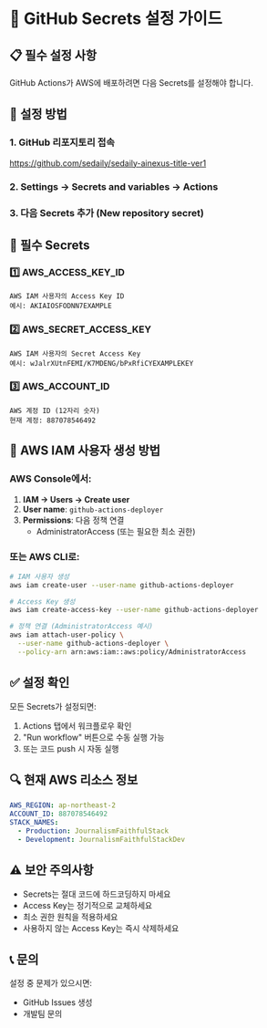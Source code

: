 # 🔐 GitHub Secrets 설정 가이드

## 📋 필수 설정 사항

GitHub Actions가 AWS에 배포하려면 다음 Secrets를 설정해야 합니다.

## 🚀 설정 방법

### 1. GitHub 리포지토리 접속
https://github.com/sedaily/sedaily-ainexus-title-ver1

### 2. Settings → Secrets and variables → Actions

### 3. 다음 Secrets 추가 (New repository secret)

## 🔑 필수 Secrets

### 1️⃣ AWS_ACCESS_KEY_ID
```
AWS IAM 사용자의 Access Key ID
예시: AKIAIOSFODNN7EXAMPLE
```

### 2️⃣ AWS_SECRET_ACCESS_KEY
```
AWS IAM 사용자의 Secret Access Key
예시: wJalrXUtnFEMI/K7MDENG/bPxRfiCYEXAMPLEKEY
```

### 3️⃣ AWS_ACCOUNT_ID
```
AWS 계정 ID (12자리 숫자)
현재 계정: 887078546492
```

## 📝 AWS IAM 사용자 생성 방법

### AWS Console에서:

1. **IAM → Users → Create user**
2. **User name**: `github-actions-deployer`
3. **Permissions**: 다음 정책 연결
   - AdministratorAccess (또는 필요한 최소 권한)

### 또는 AWS CLI로:

```bash
# IAM 사용자 생성
aws iam create-user --user-name github-actions-deployer

# Access Key 생성
aws iam create-access-key --user-name github-actions-deployer

# 정책 연결 (AdministratorAccess 예시)
aws iam attach-user-policy \
  --user-name github-actions-deployer \
  --policy-arn arn:aws:iam::aws:policy/AdministratorAccess
```

## ✅ 설정 확인

모든 Secrets가 설정되면:
1. Actions 탭에서 워크플로우 확인
2. "Run workflow" 버튼으로 수동 실행 가능
3. 또는 코드 push 시 자동 실행

## 🔍 현재 AWS 리소스 정보

```yaml
AWS_REGION: ap-northeast-2
ACCOUNT_ID: 887078546492
STACK_NAMES:
  - Production: JournalismFaithfulStack
  - Development: JournalismFaithfulStackDev
```

## ⚠️ 보안 주의사항

- Secrets는 절대 코드에 하드코딩하지 마세요
- Access Key는 정기적으로 교체하세요
- 최소 권한 원칙을 적용하세요
- 사용하지 않는 Access Key는 즉시 삭제하세요

## 📞 문의

설정 중 문제가 있으시면:
- GitHub Issues 생성
- 개발팀 문의